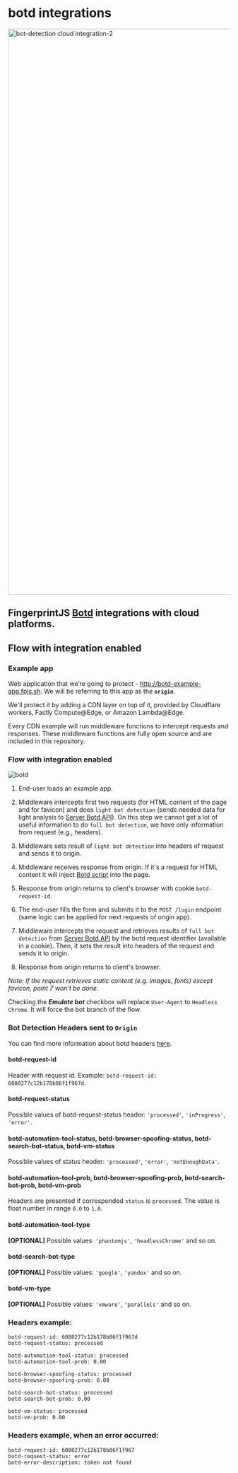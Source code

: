 # botd integrations
<img width="1280" alt="bot-detection cloud integration-2" src="https://user-images.githubusercontent.com/27387/122214619-f97ab080-ceb2-11eb-8cca-59cdcab33e8b.png">


## FingerprintJS [Botd](https://github.com/fingerprintjs/botd) integrations with cloud platforms.

## Flow with integration enabled

### Example app
Web application that we’re going to protect - http://botd-example-app.fpjs.sh. We will be referring to this app as the **`origin`**.

We'll protect it by adding a CDN layer on top of it, provided by Cloudflare workers, Fastly Compute@Edge, or Amazon Lambda@Edge.

Every CDN example will run middleware functions to intercept requests and responses. These middleware functions are fully open source and are included in this repository.

### Flow with integration enabled
![botd](https://user-images.githubusercontent.com/10922372/126072756-aa246534-2f1c-41d0-b10c-8dc8ea057025.png)

1. End-user loads an example app.

2. Middleware intercepts first two requests
   (for HTML content of the page and for favicon) and does `light bot detection`
   (sends needed data for light analysis to [Server Botd API](https://github.com/fingerprintjs/botd/blob/main/docs/server_api.md)).
   On this step we cannot get a lot of useful information to do
   `full bot detection`, we have only information from request (e.g., headers).

3. Middleware sets result of `light bot detection` into headers of request and sends it to origin.

4. Middleware receives response from origin. If it's a request for HTML content it will inject
   [Botd script](https://github.com/fingerprintjs/botd) into the page.

5. Response from origin returns to client's browser with cookie `botd-request-id`.

6. The end-user fills the form and submits it to the `POST /login` endpoint
   (same logic can be applied for next requests of origin app).

7. Middleware intercepts the request and retrieves results of `full bot detection` from [Server Botd API](https://github.com/fingerprintjs/botd/blob/main/docs/server_api.md)
   by the botd request identifier (available in a cookie). Then, it sets the result into headers of the request and
   sends it to origin.

8. Response from origin returns to client's browser.

*Note: If the request retrieves static content (e.g. images, fonts) except favicon, point 7 won't be done.*

Checking the ***Emulate bot*** checkbox will replace `User-Agent` to `Headless Chrome`.
It will force the bot branch of the flow.

### Bot Detection Headers sent to `Origin`

You can find more information about botd headers [here](https://github.com/fingerprintjs/botd/blob/main/docs/server_api.md).

#### botd-request-id
Header with request id. Example:
`botd-request-id: 6080277c12b178b86f1f967d`.
#### botd-request-status
Possible values of botd-request-status header: `'processed'`, `'inProgress'`, `'error'`.
#### botd-automation-tool-status, botd-browser-spoofing-status, botd-search-bot-status, botd-vm-status
Possible values of status header: `'processed'`, `'error'`, `'notEnoughData'`.
#### botd-automation-tool-prob, botd-browser-spoofing-prob, botd-search-bot-prob, botd-vm-prob
Headers are presented if corresponded `status` is `processed`. The value is float number in range `0.0` to `1.0`.
#### botd-automation-tool-type
**[OPTIONAL]** Possible values: `'phantomjs'`, `'headlessChrome'` and so on.
#### botd-search-bot-type
**[OPTIONAL]** Possible values: `'google'`, `'yandex'` and so on.
#### botd-vm-type
**[OPTIONAL]** Possible values: `'vmware'`, `'parallels'` and so on.
### Headers example:
```
botd-request-id: 6080277c12b178b86f1f967d
botd-request-status: processed

botd-automation-tool-status: processed
botd-automation-tool-prob: 0.00

botd-browser-spoofing-status: processed
botd-browser-spoofing-prob: 0.00

botd-search-bot-status: processed
botd-search-bot-prob: 0.00

botd-vm-status: processed
botd-vm-prob: 0.00
```
### Headers example, when an error occurred:
```
botd-request-id: 6080277c12b178b86f1f967
botd-request-status: error
botd-error-description: token not found
```

